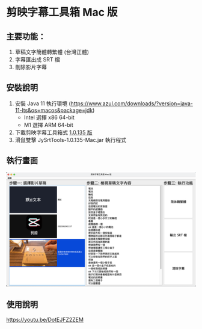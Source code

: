 # 剪映字幕工具箱 Mac 版

## 主要功能：
1. 草稿文字簡體轉繁體 (台灣正體)
2. 字幕匯出成 SRT 檔
3. 刪除影片字幕

## 安裝說明
1. 安裝 Java 11 執行環境 (https://www.azul.com/downloads/?version=java-11-lts&os=macos&package=jdk)
   * Intel 選擇 x86 64-bit
   * M1 選擇 ARM 64-bit
2. 下載剪映字幕工具箱式 [1.0.135 版](https://github.com/jackychu0830/jy-srt-tools/releases/download/1.0.135-Mac/JySrtTools-1.0.135-Mac.jar)
3. 滑鼠雙擊 JySrtTools-1.0.135-Mac.jar 執行程式

## 執行畫面
![畫面](https://github.com/jackychu0830/jy-srt-tools/raw/mac/screenshot-mac.png)


## 使用說明
https://youtu.be/DotEJFZ2ZEM
